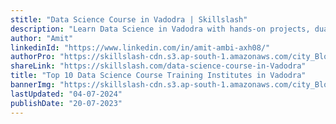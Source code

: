 ```yaml
---
stitle: "Data Science Course in Vadodra | Skillslash"
description: "Learn Data Science in Vadodra with hands-on projects, dual certification, and job referrals."
author: "Amit"
linkedinId: "https://www.linkedin.com/in/amit-ambi-axh08/"
authorPro: "https://skillslash-cdn.s3.ap-south-1.amazonaws.com/city_Blog/amit_profile.jpeg"
shareLink: "https://skillslash.com/data-science-course-in-Vadodra"
title: "Top 10 Data Science Course Training Institutes in Vadodra"
bannerImg: "https://skillslash-cdn.s3.ap-south-1.amazonaws.com/city_Blog/top_10_logo.webp"
lastUpdated: "04-07-2024"
publishDate: "20-07-2023"
---
```

